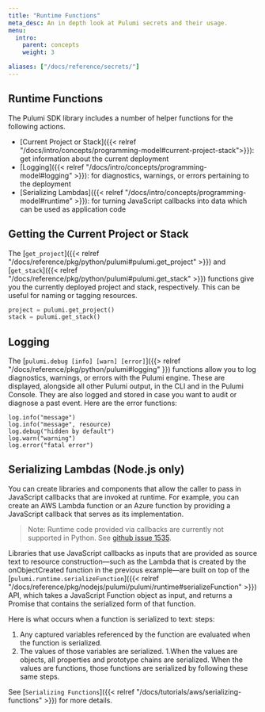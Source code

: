 ```yaml
---
title: "Runtime Functions"
meta_desc: An in depth look at Pulumi secrets and their usage.
menu:
  intro:
    parent: concepts
    weight: 3

aliases: ["/docs/reference/secrets/"]
---
```


## Runtime Functions

The Pulumi SDK library includes a number of helper functions for the following actions.

- [Current Project or Stack]({{< relref "/docs/intro/concepts/programming-model#current-project-stack">}}): get information about the current deployment
- [Logging]({{< relref "/docs/intro/concepts/programming-model#logging" >}}): for diagnostics, warnings, or errors pertaining to the deployment
- [Serializing Lambdas]({{< relref "/docs/intro/concepts/programming-model#runtime" >}}): for turning JavaScript callbacks into data which can be used as application code

## Getting the Current Project or Stack

The [`get_project`]({{< relref "/docs/reference/pkg/python/pulumi#pulumi.get_project" >}})  and [`get_stack`]({{< relref "/docs/reference/pkg/python/pulumi#pulumi.get_stack" >}})  functions give you the currently deployed project and stack, respectively. This can be useful for naming or tagging resources.

```python
project = pulumi.get_project()
stack = pulumi.get_stack()
```

## Logging

The [`pulumi.debug [info] [warn] [error]`]({{> relref "/docs/reference/pkg/python/pulumi#logging" }})  functions allow you to log diagnostics, warnings, or errors with the Pulumi engine. These are displayed, alongside all other Pulumi output, in the CLI and in the Pulumi Console. They are also logged and stored in case you want to audit or diagnose a past event. Here are the error functions:

```text
log.info("message")
log.info("message", resource)
log.debug("hidden by default")
log.warn("warning")
log.error("fatal error")
```

## Serializing Lambdas (Node.js only)

You can create libraries and components that allow the caller to pass in JavaScript callbacks that are invoked at runtime. For example, you can create an AWS Lambda function or an Azure function by providing a JavaScript callback that serves as its implementation.

> Note: Runtime code provided via callbacks are currently not supported in Python. See [github issue 1535](https://github.com/pulumi/pulumi/issues/1535).

Libraries that use JavaScript callbacks as inputs that are provided as source text to resource construction—such as the Lambda that is created by the onObjectCreated function in the previous example—are built on top of the [`pulumi.runtime.serializeFunction`]({{< relref "/docs/reference/pkg/nodejs/pulumi/pulumi/runtime#serializeFunction" >}}) API, which takes a JavaScript Function object as input, and returns a Promise that contains the serialized form of that function.

Here is what occurs when a function is serialized to text: steps:

1. Any captured variables referenced by the function are evaluated when the function is serialized.
1. The values of those variables are serialized.
1.When the values are objects, all properties and prototype chains are serialized. When the values are functions, those functions are serialized by following these same steps.

See [`Serializing Functions`]({{< relref "/docs/tutorials/aws/serializing-functions" >}}) for more details.
